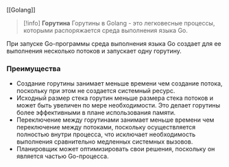 [[Golang]]

>[!info] __Горутина__
>Горутины в Golang - это легковесные процессы, которыми распоряжается среда выполнения языка Go.

При запуске Go-программы  среда выполнения языка Go создает для ее выполнения несколько потоков и запускает одну горутину.  

### Преимущества 
 - Создание горутины занимает меньше времени чем создание потока, поскольку при этом не создается системный ресурс.
 - Исходный размер стека горутин меньше размера стека потоков и может быть увеличен по мере необходимости. Это делает горутины более эффективными в плане использования памяти.
 - Переключение между горутинами занимает меньше времени чем переключение между потоками, поскольку осуществляется полностью внутри процесса, что исключает необходимость выполнения сравнительно медленных системных вызовов.
 - Планировщик может оптимизировать свои решения, поскольку он является частью Go-процесса. 

